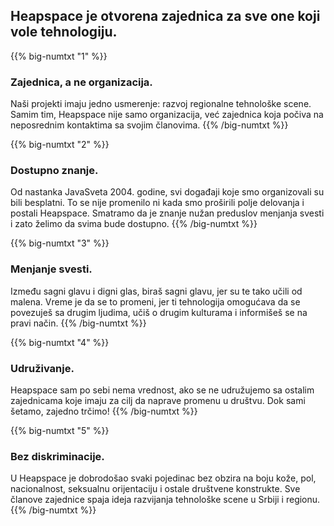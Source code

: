 ## Heapspace je otvorena zajednica za sve one koji vole tehnologiju.

{{% big-numtxt "1" %}}
### Zajednica, a ne organizacija.

Naši projekti imaju jedno usmerenje: razvoj regionalne tehnološke scene. Samim tim, Heapspace nije samo organizacija, već zajednica koja počiva na neposrednim kontaktima sa svojim članovima.
{{% /big-numtxt %}}

{{% big-numtxt "2" %}}
### Dostupno znanje.

Od nastanka JavaSveta 2004. godine, svi događaji koje smo organizovali su bili besplatni. To se nije promenilo ni kada smo proširili polje delovanja i postali Heapspace. Smatramo da je znanje nužan preduslov menjanja svesti i zato želimo da svima bude dostupno.
{{% /big-numtxt %}}

{{% big-numtxt "3" %}}
### Menjanje svesti.

Između sagni glavu i digni glas, biraš sagni glavu, jer su te tako učili od malena. Vreme je da se to promeni, jer ti tehnologija omogućava da se povezuješ sa drugim ljudima, učiš o drugim kulturama i informišeš se na pravi način.
{{% /big-numtxt %}}

{{% big-numtxt "4" %}}
### Udruživanje.

Heapspace sam po sebi nema vrednost, ako se ne udružujemo sa ostalim zajednicama koje imaju za cilj da naprave promenu u društvu. Dok sami šetamo, zajedno trčimo!
{{% /big-numtxt %}}

{{% big-numtxt "5" %}}
### Bez diskriminacije.

U Heapspace je dobrodošao svaki pojedinac bez obzira na boju kože, pol, nacionalnost, seksualnu orijentaciju i ostale društvene konstrukte. Sve članove zajednice spaja ideja razvijanja tehnološke scene u Srbiji i regionu.
{{% /big-numtxt %}}

